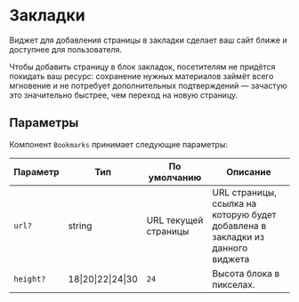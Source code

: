 # Закладки

Виджет для добавления страницы в закладки сделает ваш сайт ближе и доступнее для
пользователя.

Чтобы добавить страницу в блок закладок, посетителям не придётся покидать ваш
ресурс: сохранение нужных материалов займёт всего мгновение и не потребует
дополнительных подтверждений — зачастую это значительно быстрее, чем переход на
новую страницу.

## Параметры

Компонент `Bookmarks` принимает следующие параметры:

| Параметр  | Тип                                | По умолчанию         | Описание                                                                      |
| --------- | ---------------------------------- | -------------------- | ----------------------------------------------------------------------------- |
| `url?`    | string                             | URL текущей страницы | URL страницы, ссылка на которую будет добавлена в закладки из данного виджета |
| `height?` | 18&#124;20&#124;22&#124;24&#124;30 | `24`                 | Высота блока в пикселах.                                                      |
